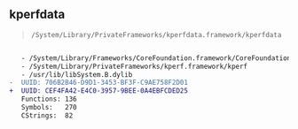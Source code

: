 ## kperfdata

> `/System/Library/PrivateFrameworks/kperfdata.framework/kperfdata`

```diff

   - /System/Library/Frameworks/CoreFoundation.framework/CoreFoundation
   - /System/Library/PrivateFrameworks/kperf.framework/kperf
   - /usr/lib/libSystem.B.dylib
-  UUID: 706B2B46-D9D1-3453-BF3F-C9AE758F2D01
+  UUID: CEF4FA42-E4C0-3957-9BEE-0A4EBFCDED25
   Functions: 136
   Symbols:   270
   CStrings:  82

```
